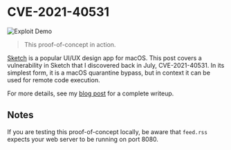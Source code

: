 # CVE-2021-40531

![Exploit Demo](https://jonpalmisc.com/assets/img/cve-2021-40531/demo.gif)

> This proof-of-concept in action.

[Sketch](https://www.sketch.com) is a popular UI/UX design app for macOS. This
post covers a vulnerability in Sketch that I discovered back in July,
CVE-2021-40531. In its simplest form, it is a macOS quarantine bypass, but in
context it can be used for remote code execution.

For more details, see my [blog post](https://jonpalmisc.com/2021/11/22/cve-2021-40531)
for a complete writeup.

## Notes

If you are testing this proof-of-concept locally, be aware that `feed.rss`
expects your web server to be running on port 8080.
